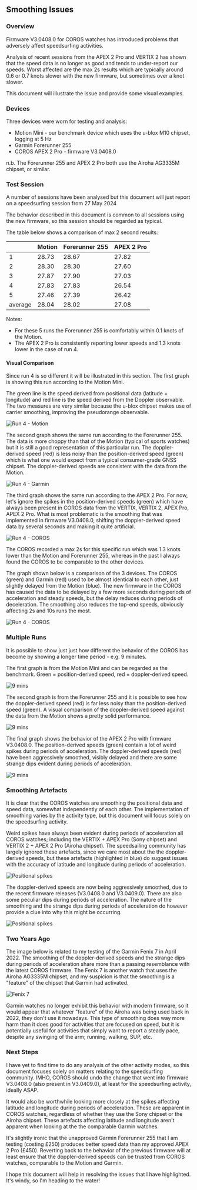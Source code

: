 ## Smoothing Issues

### Overview

Firmware V3.0408.0 for COROS watches has introduced problems that adversely affect speedsurfing activities.

Analysis of recent sessions from the APEX 2 Pro and VERTIX 2 has shown that the speed data is no longer as good and tends to under-report our speeds. Worst affected are the max 2s results which are typically around 0.6 or 0.7 knots slower with the new firmware, but sometimes over a knot slower.

This document will illustrate the issue and provide some visual examples.



### Devices

Three devices were worn for testing and analysis:

- Motion Mini - our benchmark device which uses the u-blox M10 chipset, logging at 5 Hz
- Garmin Forerunner 255
- COROS APEX 2 Pro - firmware V3.0408.0

n.b. The Forerunner 255 and APEX 2 Pro both use the Airoha AG3335M chipset, or similar.



### Test Session

A number of sessions have been analysed but this document will just report on a speedsurfing session from 27 May 2024

The behavior described in this document is common to all sessions using the new firmware, so this session should be regarded as typical.

The table below shows a comparison of max 2 second results:

|      | Motion | Forerunner 255 | APEX 2 Pro |
| ---- | ------ | ------ | ----- |
| 1    | 28.73  | 28.67 | 27.82 |
| 2    | 28.30  | 28.30 | 27.60 |
| 3    | 27.87  | 27.90 | 27.03 |
| 4    | 27.83  | 27.83 | 26.54 |
| 5    | 27.46  | 27.39 | 26.42 |
| average   | 28.04  | 28.02 | 27.08 |

Notes:

- For these 5 runs the Forerunner 255 is comfortably within 0.1 knots of the Motion.
- The APEX 2 Pro is consistently reporting lower speeds and 1.3 knots lower in the case of run 4.



#### Visual Comparison

Since run 4 is so different it will be illustrated in this section. The first graph is showing this run according to the Motion Mini.

The green line is the speed derived from positional data (latitude + longitude) and red line is the speed derived from the Doppler observable. The two measures are very similar because the u-blox chipset makes use of carrier smoothing, improving the pseudorange observable.

![Run 4 - Motion](img/single-run-motion.png)

The second graph shows the same run according to the Forerunner 255. The data is more choppy than that of the Motion (typical of sports watches) but it is still a good representation of this particular run. The doppler-derived speed (red) is less noisy than the position-derived speed (green) which is what one would expect from a typical consumer-grade GNSS chipset. The doppler-derived speeds are consistent with the data from the Motion.

![Run 4 - Garmin](img/single-run-fr-255.png)

The third graph shows the same run according to the APEX 2 Pro. For now, let's ignore the spikes in the position-derived speeds (green) which have always been present in COROS data from the VERTIX, VERTIX 2, APEX Pro, APEX 2 Pro. What is most problematic is the smoothing that was implemented in firmware V3.0408.0, shifting the doppler-derived speed data by several seconds and making it quite artificial.

![Run 4 - COROS](img/single-run-apex2-pro.png)

The COROS recorded a max 2s for this specific run which was 1.3 knots lower than the Motion and Forerunner 255, whereas in the past I always found the COROS to be comparable to the other devices.

The graph shown below is a comparison of the 3 devices. The COROS (green) and Garmin (red) used to be almost identical to each other, just slightly delayed from the Motion (blue). The new firmware in the COROS has caused the data to be delayed by a few more seconds during periods of acceleration and steady speeds, but the delay reduces during periods of deceleration. The smoothing also reduces the top-end speeds, obviously affecting 2s and 10s runs the most.

![Run 4 - COROS](img/single-run-comparison.png)



### Multiple Runs

It is possible to show just just how different the behavior of the COROS has become by showing a longer time period - e.g. 9 minutes.

The first graph is from the Motion Mini and can be regarded as the benchmark. Green = position-derived speed, red = doppler-derived speed.

![9 mins](img/9-mins-motion.png)

The second graph is from the Forerunner 255 and it is possible to see how the doppler-derived speed (red) is far less noisy than the position-derived speed (green). A visual comparison of the doppler-derived speed against the data from the Motion shows a pretty solid performance.

![9 mins](img/9-mins-fr-255.png)

The final graph shows the behavior of the APEX 2 Pro with firmware V3.0408.0. The position-derived speeds (green) contain a lot of weird spikes during periods of acceleration. The doppler-derived speeds (red) have been aggressively smoothed, visibly delayed and there are some strange dips evident during periods of acceleration.

![9 mins](img/9-mins-apex2-pro.png)



### Smoothing Artefacts

It is clear that the COROS watches are smoothing the positional data and speed data, somewhat independently of each other. The implementation of smoothing varies by the activity type, but this document will focus solely on the speedsurfing activity.

Weird spikes have always been evident during periods of acceleration all COROS watches; including the VERTIX + APEX Pro (Sony chipset) and VERTIX 2 + APEX 2 Pro (Airoha chipset). The speedsailing community has largely ignored these artefacts, since we care most about the the doppler-derived speeds, but these artefacts (highlighted in blue) do suggest issues with the accuracy of latitude and longitude during periods of acceleration.

![Positional spikes](img/apex2-pro-pos-spikes.png)

The doppler-derived speeds are now being aggressively smoothed, due to the recent firmware releases (V3.0408.0 and V3.0409.0). There are also some peculiar dips during periods of acceleration. The nature of the smoothing and the strange dips during periods of acceleration do however provide a clue into why this might be occurring.

![Positional spikes](img/apex2-pro-spd-dips.png)



### Two Years Ago

The image below is related to my testing of the Garmin Fenix 7 in April 2022. The smoothing of the doppler-derived speeds and the strange dips during periods of acceleration share more than a passing resemblance with the latest COROS firmware. The Fenix 7 is another watch that uses the Airoha AG3335M chipset, and my suspicion is that the smoothing is a "feature" of the chipset that Garmin had activated.

![Fenix 7](img/20-mins-fenix-7.png)

Garmin watches no longer exhibit this behavior with modern firmware, so it would appear that whatever "feature" of the Airoha was being used back in 2022, they don't use it nowadays. This type of smoothing does way more harm than it does good for activities that are focused on speed, but it is potentially useful for activities that simply want to report a steady pace, despite any swinging of the arm; running, walking, SUP, etc.



### Next Steps

I have yet to find time to do any analysis of the other activity modes, so this document focuses solely on matters relating to the speedsurfing community. IMHO, COROS should undo the change that went into firmware V3.0408.0 (also present in V3.0409.0), at least for the speedsurfing activity, ideally ASAP.

It would also be worthwhile looking more closely at the spikes affecting latitude and longitude during periods of acceleration. These are apparent in COROS watches, regardless of whether they use the Sony chipset or the Airoha chipset. These artefacts affecting latitude and longitude aren't apparent when looking at the the comparable Garmin watches.

It's slightly ironic that the unapproved Garmin Forerunner 255 that I am testing (costing £250) produces better speed data than my approved APEX 2 Pro (£450). Reverting back to the behavior of the previous firmware will at least ensure that the doppler-derived speeds can be trusted from COROS watches, comparable to the Motion and Garmin.

I hope this document will help in resolving the issues that I have highlighted. It's windy, so I'm heading to the water!
